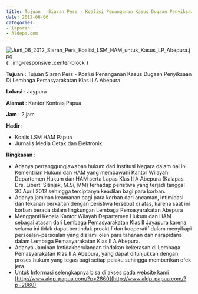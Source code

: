 ```yaml
---
title: Tujuan	Siaran Pers - Koalisi Penanganan Kasus Dugaan Penyiksaan Di Lembaga Pemasyarakatan Klas II A Abepura
date: 2012-06-06
categories:
- laporan
- Aldepe.com
---
```

![Juni_06_2012_Siaran_Pers_Koalisi_LSM_HAM_untuk_Kasus_LP_Abepura.jpg](/uploads/Juni_06_2012_Siaran_Pers_Koalisi_LSM_HAM_untuk_Kasus_LP_Abepura.jpg){: .img-responsive .center-block }

**Tujuan** : Tujuan	Siaran Pers - Koalisi Penanganan Kasus Dugaan Penyiksaan Di Lembaga Pemasyarakatan Klas II A Abepura

**Lokasi** : Jaypura

**Alamat** : Kantor Kontras Papua

**Jam** : 2 jam

**Hadir** : 
* Koalis LSM HAM Papua
* Jurnalis Media Cetak dan Elektronik

**Ringkasan** : 
* Adanya pertanggungjawaban hukum dari Institusi Negara dalam hal ini Kementrian Hukum dan HAM yang membawahi Kantor Wilayah Departemen Hukum dan HAM serta Lapas Klas II A Abepura (Kalapas Drs. Liberti Sitinjak, M.Si, MM) terhadap peristiwa yang terjadi tanggal 30 April 2012 sehingga terciptanya keadilan bagi para korban.
* Adanya jaminan keamanan bagi para korban dari ancaman, intimidasi dan tekanan berkaitan dengan peristiwa tersebut di atas, karena saat ini korban berada dalam lingkungan Lembaga Pemasyarakatan Abepura
* Mengganti Kepala Kantor Wilayah Departemen Hukum dan HAM sebagai atasan dari Lembaga Pemasyarakatan Klas II Jayapura karena selama ini tidak dapat bertindak proaktif dan kooperatif dalam menyikapi persoalan-persoalan yang dialami oleh para tahanan dan narapidana dalam Lembaga Pemasyarakatan Klas II A Abepura.
* Adanya Jaminan ketidakberulangan tindakan kekerasan di Lembaga Pemasyarakatan Klas II A Abepura, yang dapat ditunjukkan dengan proses hukum yang tegas bagi setiap pelaku sehingga memberikan efek jera.
* Untuk Informasi selengkapnya bisa di akses pada website kami [http://www.aldp-papua.com/?p=2860](http://www.aldp-papua.com/?p=2860)
